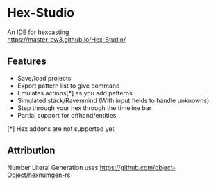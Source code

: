 # Hex-Studio
An IDE for hexcasting\
https://master-bw3.github.io/Hex-Studio/
## Features
- Save/load projects
- Export pattern list to give command
- Emulates actions[\*] as you add patterns
- Simulated stack/Ravenmind (With input fields to handle unknowns)
- Step through your hex through the timeline bar
- Partial support for offhand/entities

[\*] Hex addons are not supported yet
## Attribution
Number Literal Generation uses https://github.com/object-Object/hexnumgen-rs
